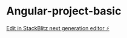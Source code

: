 # Angular-project-basic

[Edit in StackBlitz next generation editor ⚡️](https://stackblitz.com/~/github.com/susheelv0727/Angular-project-basic)